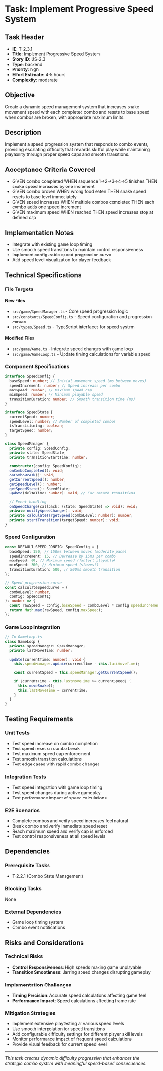 # Task: Implement Progressive Speed System

## Task Header

- **ID**: T-2.3.1
- **Title**: Implement Progressive Speed System
- **Story ID**: US-2.3
- **Type**: backend
- **Priority**: high
- **Effort Estimate**: 4-5 hours
- **Complexity**: moderate

## Objective

Create a dynamic speed management system that increases snake movement speed with each completed combo and resets to base speed when combos are broken, with appropriate maximum limits.

## Description

Implement a speed progression system that responds to combo events, providing escalating difficulty that rewards skillful play while maintaining playability through proper speed caps and smooth transitions.

## Acceptance Criteria Covered

- GIVEN combo completed WHEN sequence 1→2→3→4→5 finishes THEN snake speed increases by one increment
- GIVEN combo broken WHEN wrong food eaten THEN snake speed resets to base level immediately
- GIVEN speed increases WHEN multiple combos completed THEN each combo adds one speed increment
- GIVEN maximum speed WHEN reached THEN speed increases stop at defined cap

## Implementation Notes

- Integrate with existing game loop timing
- Use smooth speed transitions to maintain control responsiveness
- Implement configurable speed progression curve
- Add speed level visualization for player feedback

## Technical Specifications

### File Targets

#### New Files

- `src/game/SpeedManager.ts` - Core speed progression logic
- `src/constants/SpeedConfig.ts` - Speed configuration and progression curves
- `src/types/Speed.ts` - TypeScript interfaces for speed system

#### Modified Files

- `src/game/Game.ts` - Integrate speed changes with game loop
- `src/game/GameLoop.ts` - Update timing calculations for variable speed

### Component Specifications

```typescript
interface SpeedConfig {
  baseSpeed: number; // Initial movement speed (ms between moves)
  speedIncrement: number; // Speed increase per combo
  maxSpeed: number; // Maximum speed cap
  minSpeed: number; // Minimum playable speed
  transitionDuration: number; // Smooth transition time (ms)
}

interface SpeedState {
  currentSpeed: number;
  speedLevel: number; // Number of completed combos
  isTransitioning: boolean;
  targetSpeed: number;
}

class SpeedManager {
  private config: SpeedConfig;
  private state: SpeedState;
  private transitionStartTime: number;

  constructor(config: SpeedConfig);
  onComboCompleted(): void;
  onComboBreak(): void;
  getCurrentSpeed(): number;
  getSpeedLevel(): number;
  getSpeedState(): SpeedState;
  update(deltaTime: number): void; // For smooth transitions

  // Event handling
  onSpeedChange(callback: (state: SpeedState) => void): void;
  private notifySpeedChange(): void;
  private calculateTargetSpeed(comboLevel: number): number;
  private startTransition(targetSpeed: number): void;
}
```

### Speed Configuration

```typescript
const DEFAULT_SPEED_CONFIG: SpeedConfig = {
  baseSpeed: 150, // 150ms between moves (moderate pace)
  speedIncrement: 15, // Decrease by 15ms per combo
  maxSpeed: 60, // Maximum speed (fastest playable)
  minSpeed: 300, // Minimum speed (slowest)
  transitionDuration: 500, // 500ms smooth transition
};

// Speed progression curve
const calculateSpeedCurve = (
  comboLevel: number,
  config: SpeedConfig
): number => {
  const rawSpeed = config.baseSpeed - comboLevel * config.speedIncrement;
  return Math.max(rawSpeed, config.maxSpeed);
};
```

### Game Loop Integration

```typescript
// In GameLoop.ts
class GameLoop {
  private speedManager: SpeedManager;
  private lastMoveTime: number;

  update(currentTime: number): void {
    this.speedManager.update(currentTime - this.lastMoveTime);

    const currentSpeed = this.speedManager.getCurrentSpeed();

    if (currentTime - this.lastMoveTime >= currentSpeed) {
      this.moveSnake();
      this.lastMoveTime = currentTime;
    }
  }
}
```

## Testing Requirements

### Unit Tests

- Test speed increase on combo completion
- Test speed reset on combo break
- Test maximum speed cap enforcement
- Test smooth transition calculations
- Test edge cases with rapid combo changes

### Integration Tests

- Test speed integration with game loop timing
- Test speed changes during active gameplay
- Test performance impact of speed calculations

### E2E Scenarios

- Complete combos and verify speed increases feel natural
- Break combo and verify immediate speed reset
- Reach maximum speed and verify cap is enforced
- Test control responsiveness at all speed levels

## Dependencies

### Prerequisite Tasks

- T-2.2.1 (Combo State Management)

### Blocking Tasks

None

### External Dependencies

- Game loop timing system
- Combo event notifications

## Risks and Considerations

### Technical Risks

- **Control Responsiveness**: High speeds making game unplayable
- **Transition Smoothness**: Jarring speed changes disrupting gameplay

### Implementation Challenges

- **Timing Precision**: Accurate speed calculations affecting game feel
- **Performance Impact**: Speed calculations affecting frame rate

### Mitigation Strategies

- Implement extensive playtesting at various speed levels
- Use smooth interpolation for speed transitions
- Add configurable difficulty settings for different player skill levels
- Monitor performance impact of frequent speed calculations
- Provide visual feedback for current speed level

---

_This task creates dynamic difficulty progression that enhances the strategic combo system with meaningful speed-based consequences._
